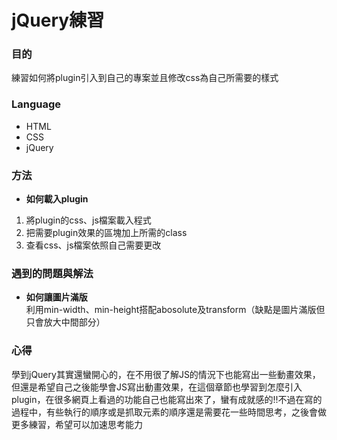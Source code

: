 # jQuery練習

### 目的
練習如何將plugin引入到自己的專案並且修改css為自己所需要的樣式
### Language
- HTML
- CSS
-  jQuery
### 方法  
-  **如何載入plugin**  
  1.  將plugin的css、js檔案載入程式  
  2.  把需要plugin效果的區塊加上所需的class  
  3.  查看css、js檔案依照自己需要更改    
   
### 遇到的問題與解法
-  **如何讓圖片滿版**  
  利用min-width、min-height搭配abosolute及transform（缺點是圖片滿版但只會放大中間部分）

### 心得
學到jQuery其實還蠻開心的，在不用很了解JS的情況下也能寫出一些動畫效果，但還是希望自己之後能學會JS寫出動畫效果，在這個章節也學習到怎麼引入plugin，在很多網頁上看過的功能自己也能寫出來了，蠻有成就感的!!不過在寫的過程中，有些執行的順序或是抓取元素的順序還是需要花一些時間思考，之後會做更多練習，希望可以加速思考能力
